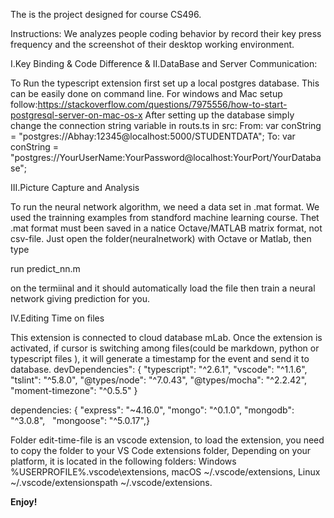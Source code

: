 The is the project designed for course CS496.

Instructions:
We analyzes people coding behavior by record their key press frequency and the screenshot of their desktop working environment.

I.Key Binding & Code Difference & II.DataBase and Server Communication:

To Run the typescript extension first set up a local postgres database. This can be easily done on command line.
For windows and Mac setup follow:https://stackoverflow.com/questions/7975556/how-to-start-postgresql-server-on-mac-os-x
After setting up the database simply change the connection string variable in routs.ts in src:
From:
var conString = "postgres://Abhay:12345@localhost:5000/STUDENTDATA";
To:
var conString = "postgres://YourUserName:YourPassword@localhost:YourPort/YourDatabase";

III.Picture Capture and Analysis

To run the neural network algorithm, we need a data set in .mat format. We used the trainning examples from standford machine learning course. Thet .mat format must been saved in a natice Octave/MATLAB matrix format, not csv-file. 
Just open the folder(neuralnetwork) with Octave or Matlab, then type

run predict_nn.m 

on the termiinal and it should automatically load the file then train a neural network giving prediction for you.

IV.Editing Time on files

This extension is connected to cloud database mLab. Once the extension is activated, if cursor is switching among files(could be markdown, python or typescript files ), it will generate a timestamp for the event and send it to database.
devDependencies": {
    "typescript": "^2.6.1",
    "vscode": "^1.1.6",
    "tslint": "^5.8.0",
    "@types/node": "^7.0.43",
    "@types/mocha": "^2.2.42",
    "moment-timezone": "^0.5.5"
  }
  
dependencies: {
    "express": "~4.16.0",
    "mongo": "^0.1.0",
    "mongodb": "^3.0.8", 
    "mongoose": "^5.0.17",}

Folder edit-time-file is an vscode extension, to load the extension, you need to copy the folder to your VS Code extensions folder, Depending on your platform, it is located in the following folders:
Windows %USERPROFILE%\.vscode\extensions,
macOS ~/.vscode/extensions,
Linux ~/.vscode/extensionspath ~/.vscode/extensions.

**Enjoy!**
